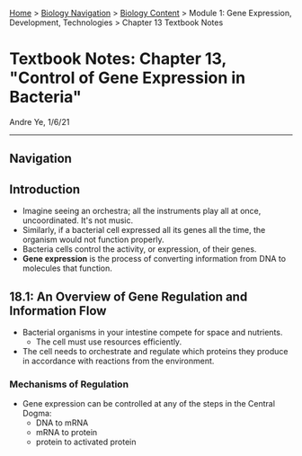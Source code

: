 [Home](https://andre-ye.github.io) > [Biology Navigation](https://andre-ye.github.io/biology/biology_navigation) > [Biology Content](https://andre-ye.github.io/biology/biology_navigation#biology-content) > Module 1: Gene Expression, Development, Technologies > Chapter 13 Textbook Notes

# Textbook Notes: Chapter 13, "Control of Gene Expression in Bacteria"
Andre Ye, 1/6/21

---

## Navigation

## Introduction
- Imagine seeing an orchestra; all the instruments play all at once, uncoordinated. It's not music.
- Similarly, if a bacterial cell expressed all its genes all the time, the organism would not function properly.
- Bacteria cells control the activity, or expression, of their genes.
- **Gene expression** is the process of converting information from DNA to molecules that function.

## 18.1: An Overview of Gene Regulation and Information Flow
- Bacterial organisms in your intestine compete for space and nutrients.
  - The cell must use resources efficiently.
- The cell needs to orchestrate and regulate which proteins they produce in accordance with reactions from the environment.

### Mechanisms of Regulation
- Gene expression can be controlled at any of the steps in the Central Dogma:
  - DNA to mRNA
  - mRNA to protein
  - protein to activated protein
  









